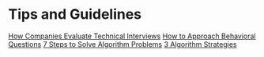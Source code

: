 # Tips and Guidelines
[How Companies Evaluate Technical Interviews](https://www.youtube.com/watch?v=jxAWQN5t6wg&feature=emb_logo)
[How to Approach Behavioral Questions](https://www.youtube.com/watch?v=tZxNNKqxXnw)
[7 Steps to Solve Algorithm Problems](https://www.youtube.com/watch?v=GKgAVjJxh9w)
[3 Algorithm Strategies](https://www.youtube.com/watch?v=84UYVCluClQ)